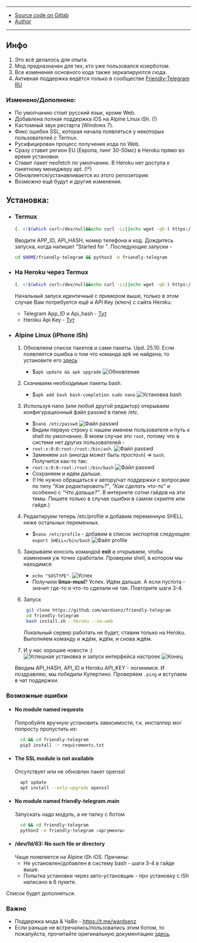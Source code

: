 -----
- [Source code on Gitlab](https://gitlab.com/friendly-telegram)
- [Author](https://gitlab.com/hackintosh5)
-----


## Инфо
1. Это всё делалось для опыта.
2. Мод предназначен для тех, кто уже пользовался юзерботом.
3. Все изменения основного кода также зеркалируются сюда.
4. Активная поддержка ведётся только в сообществе [Friendly-Telegram RU](https://t.me/ftgchatru)

### Изменено/Дополнено:
- По умолчанию стоит русский язык, кроме Web.
- Добавлена полная поддержка iOS на Alpine Linux iSh. (!)
- Кастомный звук рестарта (Windows 7).
- Фикс ошибки SSL, которая начала появляться у некоторых пользователей с Termux.
- Русифицирован процесс получения кода по Web.
- Сразу ставит регион EU (Европа, пинг 30-50мс) в Heroku прямо во время установки.
- Ставит пакет neofetch по умолчанию. В Heroku нет доступа к пакетному менеджеру apt. (!²)
- Обновляется/устанавливается из этого репозитория.
- Возможно ещё будут и другие изменения.


## Установка:

* ### Termux


	```sh
	(. <($(which curl>/dev/null&&echo curl -Ls||echo wget -qO-) https://kutt.it/ftgimod) --no-web)
	```


	Вводите APP_ID, API_HASH, номер телефона и код. Дождитесь запуска, когда напишет "Started for <id>".
	Последующие запуски -
	
	```sh
	cd $HOME/friendly-telegram && python3 -m friendly-telegram
	```

* ### На Heroku через Termux

	```sh
	(. <($(which curl>/dev/null&&echo curl -Ls||echo wget -qO-) https://kutt.it/ftgimod) --heroku --no-web)
	```

	Начальный запуск идентичный с примером выше, только в этом случае Вам потребуется ещё и API Key (ключ) с сайта Heroku.


	- Telegram App_ID и Api_hash - [Тут](https://my.telegram.org/apps)
	- Heroku Api Key - [Тут](https://dashboard.heroku.com)


* ### Alpine Linux (iPhone iSh)
	1. Обновляем список пакетов и сами пакеты.
                Upd. 25.10: Если появляется ошибка о том что команда apk не найдена, то установите его [здесь](https://github.com/ish-app/ish/wiki/Installing-apk-on-the-App-Store-Version)
		- $`apk update && apk upgrade`
		![Обновление](src/apk_update.jpg)
	2. Скачиваем необходимые пакеты bash.
		- $`apk add bash bash-completion sudo nano`
		![Установка bash](src/apk_bash.jpg)
	3. Используя nano (или любой другой редактор) открываем конфигурационный файл passwd в папке /etc.
		- $`nano /etc/passwd`
		![Файл passwd](src/nano_passwd.jpg)
		- Видим первую строку с нашем именем пользователя и путь к shell по умолчанию. В моем случае это `root`, потому что в системе нет других пользователей - 
		- `root:x:0:0:root:/root:/bin/ash`.
		![Файл passwd](src/nano_passwd1.jpg)
		- Заменяем `ash` (иногда может быть просто`sh`) => `bash`. Получится как-то так:
		- `root:x:0:0:root:/root:/bin/bash`
		![Файл passwd](src/nano_passwd2.jpg)
		- Сохраняем и идём дальше.
		- (! Не нужно обращаться к автору/чат поддержки с вопросами по типу _"Как редактировать?"_, _"Как сделать *что-то*_" и особенно с _"Что дальше?"_. В интернете сотни гайдов на эти темы. Пишите только в случае ошибки в самом скрипте или гайде.)
	4. Редактируем теперь /etc/profile и добавим переменную SHELL ниже остальных переменных.
		- $`nano /etc/profile` - добавим в список экспортов следующее: `export SHELL=/bin/bash`
		![Файл profile](src/nano_profile.jpg)
	5. Закрываем консоль командой **exit** и открываем, чтобы изменения уж точно сработали.
		Проверим shell, в котором мы находимся:
		- `echo "$OSTYPE"`.
		![Успех](src/echo_ostype.jpg)
		- Получили **linux-musl**? Успех. Идём дальше.
		А если пустота - значит где-то и что-то сделали не так. Повторите шаги 3-4.

	6. Запуск
		
		```sh
		 git clone https://github.com/wardsenz/friendly-telegram
		 cd friendly-telegram
		 bash install.sh --heroku --no-web
		```
		Локальный сервер работать не будет, ставим только на Heroku.
		Выполняем команду и ждём, ждём, и снова ждём. 
	7. И у нас хорошие новости :)
		![Успешная установка и запуск интерфейса настроек](src/successfully.jpg)
		![Конец](src/successfully1.jpg)

	Вводим API_HASH, API_ID и Heroku API_KEY - логинимся.
	И поздравляю, мы победили Купертино.
	Проверяем `.ping` и вступаем в чат поддержки.


### Возможные ошибки

* #### **No module named requests**
     Попробуйте вручную установить зависимости, т.к. инсталлер мог попросту пропустить их:
    ```sh
      cd && cd friendly-telegram
      pip3 install -r requirements.txt
    ```
* #### **The SSL module is not available**
    Отсутствует или не обновлен пакет openssl
    ```sh
      apt update
      apt install --only-upgrade openssl
    ```
* #### **No module named friendly-telegram.__main__**
    Запускать надо модуль, а не папку с ботом
    ```sh
      cd && cd friendly-telegram
      python3 -m friendly-telegram <аргументы>
    ```
* #### **/dev/fd/63: No such file or directory**
    Чаще появляется на Alpine iSh iOS. Причины:
    - Не установлен/добавлен в систему bash - шаги 3-4 в гайде выше.
    - Попытка установки через авто-установщик - про установку с iSh написано в 6 пункте.
    
Список будет дополняться.
    


### Важно
- Поддержка мода & ЧаВо - https://t.me/wardsenz
- Если раньше не встречались/пользовались этим ботом, то пожалуйста, прочитайте оригинальную документацию [здесь](https://friendly-telegram.gitlab.io).
